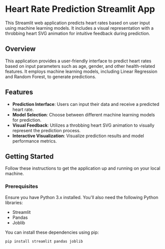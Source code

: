 # Heart Rate Prediction Streamlit App

This Streamlit web application predicts heart rates based on user input using machine learning models. It includes a visual representation with a throbbing heart SVG animation for intuitive feedback during prediction.


## Overview

This application provides a user-friendly interface to predict heart rates based on input parameters such as age, gender, and other health-related features. It employs machine learning models, including Linear Regression and Random Forest, to generate predictions.

## Features

- **Prediction Interface**: Users can input their data and receive a predicted heart rate.
- **Model Selection**: Choose between different machine learning models for prediction.
- **Visual Feedback**: Utilizes a throbbing heart SVG animation to visually represent the prediction process.
- **Interactive Visualization**: Visualize prediction results and model performance metrics.

## Getting Started

Follow these instructions to get the application up and running on your local machine.

### Prerequisites

Ensure you have Python 3.x installed. You'll also need the following Python libraries:

- Streamlit
- Pandas
- Joblib

You can install these dependencies using pip:

```bash
pip install streamlit pandas joblib



